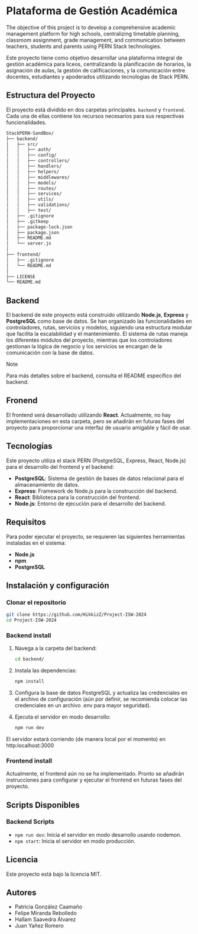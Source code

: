 # Plataforma de Gestión Académica

The objective of this project is to develop a comprehensive academic management platform for high schools, centralizing timetable planning, classroom assignment, grade management, and communication between teachers, students and parents using PERN Stack technologies.

Este proyecto tiene como objetivo desarrollar una plataforma integral de gestión académica para liceos, centralizando la planificación de horarios, la asignación de aulas, la gestión de calificaciones, y la comunicación entre docentes, estudiantes y apoderados utilizando tecnologías de Stack PERN.

## Estructura del Proyecto

El proyecto está dividido en dos carpetas principales. `backend` y `frontend`. Cada una de ellas contiene los recursos necesarios para sus respectivas funcionalidades.

``` markdown
StackPERN-SandBox/
├── backend/
│   ├── src/
│   │   ├── auth/
│   │   ├── config/
│   │   ├── controllers/
│   │   ├── handlers/
│   │   ├── helpers/
│   │   ├── middlewares/
│   │   ├── models/
│   │   ├── routes/
│   │   ├── services/
│   │   ├── utils/
│   │   ├── validations/
│   │   ├── test/
│   ├── .gitignore
│   ├── .gitkeep
│   ├── package-lock.json
│   ├── package.json
│   ├── README.md
│   └── server.js
│
├── frontend/
│   ├── .gitignore
│   └── README.md
│
├── LICENSE
└── README.md
```

## Backend

El backend de este proyecto está construido utilizando **Node.js**, **Express** y **PostgreSQL** como base de datos. Se han organizado las funcionalidades en controladores, rutas, servicios y modelos, siguiendo una estructura modular que facilita la escalabilidad y el mantenimiento. El sistema de rutas maneja los diferentes módulos del proyecto, mientras que los controladores gestionan la lógica de negocio y los servicios se encargan de la comunicación con la base de datos.

>[!NOTE]
Para más detalles sobre el backend, consulta el README específico del backend.

## Fronend

El frontend será desarrollado utilizando **React**. Actualmente, no hay implementaciones en esta carpeta, pero se añadirán en futuras fases del proyecto para proporcionar una interfaz de usuario amigable y fácil de usar.

## Tecnologías

Este proyecto utiliza el stack PERN (PostgreSQL, Express, React, Node.js) para el desarrollo del frontend y el backend:

- **PostgreSQL**: Sistema de gestión de bases de datos relacional para el almacenamiento de datos.
- **Express**: Framework de Node.js para la construcción del backend.
- **React**: Biblioteca para la construcción del frontend.
- **Node.js**: Entorno de ejecución para el desarrollo del backend.

## Requisitos

Para poder ejecutar el proyecto, se requieren las siguientes herramientas instaladas en el sistema:

- **Node.js**
- **npm**
- **PostgreSQL**

## Instalación y configuración

### Clonar el repositorio

``` bash
git clone https://github.com/HikkizZ/Project-ISW-2024
cd Project-ISW-2024
```

### Backend install

1. Navega a la carpeta del backend:

    ``` bash
    cd backend/
    ```

2. Instala las dependencias:

    ``` bash
    npm install
    ```

3. Configura la base de datos PostgreSQL y actualiza las credenciales en el archivo de configuración (aún por definir, se recomienda colocar las credenciales en un archivo .env para mayor seguridad).

4. Ejecuta el servidor en modo desarrollo:

    ``` bash
    npm run dev
    ```

El servidor estará corriendo (de manera local por el momento) en http:localhost:3000

### Frontend install

Actualmente, el frontend aún no se ha implementado. Pronto se añadirán instrucciones para configurar y ejecutar el frontend en futuras fases del proyecto.

## Scripts Disponibles

### Backend Scripts

- `npm run dev`: Inicia el servidor en modo desarrollo usando nodemon.
- `npm start`: Inicia el servidor en modo producción.

## Licencia

Este proyecto está bajo la licencia MIT.

## Autores

- Patricia González Caamaño
- Felipe Miranda Rebolledo
- Hallam Saavedra Álvarez
- Juan Yañez Romero
